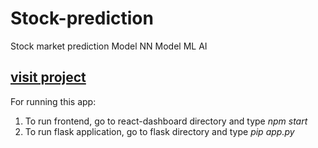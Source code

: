 # Stock-prediction

Stock market prediction Model
NN Model
ML
AI

## [visit project](https://colab.research.google.com/drive/1Q5-0SFNuEiTVCnPpPq8R6PISm5OKjLuJ?usp=sharing)

For running this app:

1. To run frontend, go to react-dashboard directory and type _npm start_
2. To run flask application, go to flask directory and type _pip app.py_
